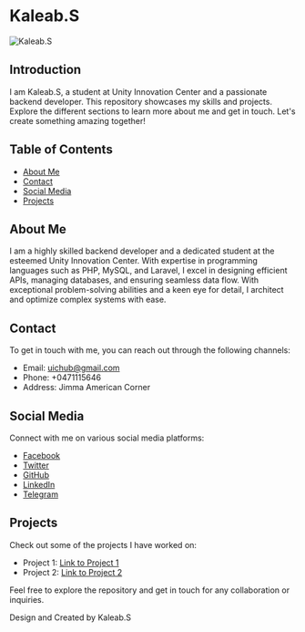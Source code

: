 # Kaleab.S

![Kaleab.S](https://raw.githubusercontent.com/KaleabSelamawi/simple-portfolio/main/Screenshot%202024-01-03%20130404.png)

## Introduction
I am Kaleab.S, a student at Unity Innovation Center and a passionate backend developer. This repository showcases my skills and projects. Explore the different sections to learn more about me and get in touch. Let's create something amazing together!

## Table of Contents
- [About Me](#about-me)
- [Contact](#contact)
- [Social Media](#social-media)
- [Projects](#projects)

## About Me
I am a highly skilled backend developer and a dedicated student at the esteemed Unity Innovation Center. With expertise in programming languages such as PHP, MySQL, and Laravel, I excel in designing efficient APIs, managing databases, and ensuring seamless data flow. With exceptional problem-solving abilities and a keen eye for detail, I architect and optimize complex systems with ease.

## Contact
To get in touch with me, you can reach out through the following channels:
- Email: uichub@gmail.com
- Phone: +0471115646
- Address: Jimma American Corner

## Social Media
Connect with me on various social media platforms:
- [Facebook](https://www.facebook.com/@uichub)
- [Twitter](https://www.twitter.com/@uichub)
- [GitHub](https://www.github.com/@uichub)
- [LinkedIn](https://www.linkedin.com/@uichub)
- [Telegram](https://t.me/@uichub)

## Projects
Check out some of the projects I have worked on:
- Project 1: [Link to Project 1](https://github.com/KaleabSelamawi/search-form)
- Project 2: [Link to Project 2](https://github.com/KaleabSelamawi/login-form)

Feel free to explore the repository and get in touch for any collaboration or inquiries.

Design and Created by Kaleab.S
